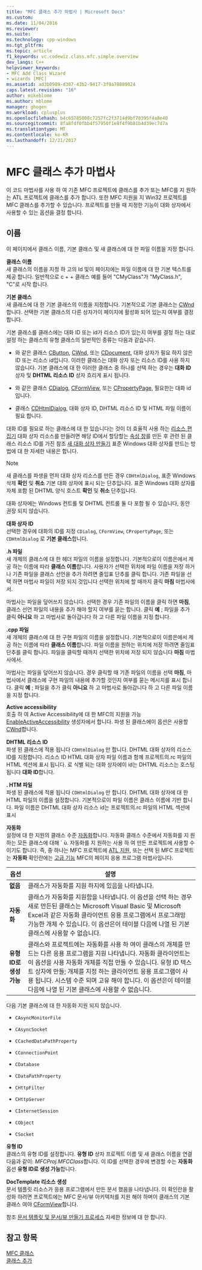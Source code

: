 ```yaml
---
title: "MFC 클래스 추가 마법사 | Microsoft Docs"
ms.custom: 
ms.date: 11/04/2016
ms.reviewer: 
ms.suite: 
ms.technology: cpp-windows
ms.tgt_pltfrm: 
ms.topic: article
f1_keywords: vc.codewiz.class.mfc.simple.overview
dev_langs: C++
helpviewer_keywords:
- MFC Add Class Wizard
- wizards [MFC]
ms.assetid: ad3b0989-d307-43b2-9417-3f9a78889024
caps.latest.revision: "16"
author: mikeblome
ms.author: mblome
manager: ghogen
ms.workload: cplusplus
ms.openlocfilehash: b4c65785008c7257fc2f3714d9bf78395f4a8e40
ms.sourcegitcommit: 8fa8fdf0fbb4f57950f1e8f4f9b81b4d39ec7d7a
ms.translationtype: MT
ms.contentlocale: ko-KR
ms.lasthandoff: 12/21/2017
---
```

# <a name="mfc-add-class-wizard"></a>MFC 클래스 추가 마법사
이 코드 마법사를 사용 하 여 기존 MFC 프로젝트에 클래스를 추가 또는 MFC를 지 원하는 ATL 프로젝트에 클래스를 추가 합니다. 또한 MFC 지원을 지 Win32 프로젝트를 MFC 클래스를 추가할 수 있습니다. 프로젝트를 만들 때 지정한 기능이 대화 상자에서 사용할 수 있는 옵션을 결정 합니다.  
  
## <a name="names"></a>이름  
 이 페이지에서 클래스 이름, 기본 클래스 및 새 클래스에 대 한 파일 이름을 지정 합니다.  
  
 **클래스 이름**  
 새 클래스의 이름을 지정 하 고의 Id 및이 페이지에는 파일 이름에 대 한 기본 텍스트를 제공 합니다. 일반적으로 c + + 클래스 예를 들어 "CMyClass"가 "MyClass.h", "C"로 시작 합니다.  
  
 **기본 클래스**  
 새 클래스에 대 한 기본 클래스의 이름을 지정합니다. 기본적으로 기본 클래스는 [CWnd](../../mfc/reference/cwnd-class.md)합니다. 선택한 기본 클래스의 다른 상자가이 페이지에 활성화 되어 있는지 여부를 결정 합니다.  
  
 기본 클래스를 클래스에는 대화 ID 또는 id가 리소스 ID가 있는지 여부를 결정 하는 대로 설정 하는 클래스의 유형 클래스의 일반적인 종류는 다음과 같습니다.  
  
-   와 같은 클래스 [CButton](../../mfc/reference/cbutton-class.md), [CWnd](../../mfc/reference/cwnd-class.md), 또는 [CDocument](../../mfc/reference/cdocument-class.md), 대화 상자가 필요 하지 않은 ID 또는 리소스 id입니다. 이러한 클래스는 대화 상자 또는 리소스 ID를 사용 하지 않습니다. 기본 클래스에 대 한 이러한 클래스 중 하나를 선택 하는 경우는 **대화 ID** 상자 및 **DHTML 리소스 ID** 상자 흐리게 표시 됩니다.  
  
-   와 같은 클래스 [CDialog](../../mfc/reference/cdialog-class.md), [CFormView](../../mfc/reference/cformview-class.md), 또는 [CPropertyPage](../../mfc/reference/cpropertypage-class.md), 필요한는 대화 id입니다.  
  
-   클래스 [CDHtmlDialog](../../mfc/reference/cdhtmldialog-class.md), 대화 상자 ID, DHTML 리소스 ID 및 HTML 파일 이름이 필요 합니다.  
  
 대화 ID를 필요로 하는 클래스에 대 한 있습니다는 것이 더 효율적 사용 하는 [리소스 편집기](../../windows/resource-editors.md) 대화 상자 리소스를 만들려면 해당 ID에서 할당할는 [속성 창](/visualstudio/ide/reference/properties-window)를 만든 후 관련 된 클래스 리소스 ID를 가진 참조 [새 대화 상자 만들기](../../windows/creating-a-new-dialog-box.md) 표준 Windows 대화 상자를 만드는 방법에 대 한 자세한 내용은 합니다.  
  
> [!NOTE]
>  새 클래스를 파생을 먼저 대화 상자 리소스를 만든 경우 `CDHtmlDialog`, 표준 Windows 삭제 **확인** 및 **취소** 기본 대화 상자에 표시 되는 단추입니다. 표준 Windows 대화 상자를 자체 포함 된 DHTML 양식 호스트 **확인** 및 **취소** 단추입니다.  
  
 대화 상자에는 Windows 컨트롤 및 DHTML 컨트롤 둘 다 포함 될 수 있습니다, 동안 권장 되지 않습니다.  
  
 **대화 상자 ID**  
 선택한 경우에 대화의 ID를 지정 `CDialog`, `CFormView`, `CPropertyPage`, 또는 `CDHtmlDialog` 로 **기본 클래스**합니다.  
  
 **.h 파일**  
 새 개체의 클래스에 대 한 헤더 파일의 이름을 설정합니다. 기본적으로이 이름은에서 제공 하는 이름에 따라 **클래스 이름**합니다. 사용자가 선택한 위치에 파일 이름을 저장 하거나 기존 파일을 클래스 선언을 추가 하려면 줄임표 단추를 클릭 합니다. 기존 파일을 선택 하면 마법사 파일이 저장 되지 것입니다 선택한 위치에 할 때까지 클릭 **마침** 마법사에서.  
  
 마법사는 파일을 덮어쓰지 않습니다. 선택한 경우 기존 파일의 이름을 클릭 하면 **마침**, 클래스 선언 파일의 내용을 추가 해야 할지 여부를 묻는 합니다. 클릭 **예** ; 파일을 추가 클릭 **아니요** 하 고 마법사로 돌아갑니다 하 고 다른 파일 이름을 지정 합니다.  
  
 **.cpp 파일**  
 새 개체의 클래스에 대 한 구현 파일의 이름을 설정합니다. 기본적으로이 이름은에서 제공 하는 이름에 따라 **클래스 이름**합니다. 파일 이름을 원하는 위치에 저장 하려면 줄임표 단추를 클릭 합니다. 파일을 클릭할 때까지 선택한 위치에 저장 되지 않습니다 **마침** 마법사에서.  
  
 마법사는 파일을 덮어쓰지 않습니다. 경우 클릭할 때 기존 파일의 이름을 선택 **마침**, 마법사에서 클래스에 구현 파일의 내용에 추가할 것인지 여부를 묻는 메시지를 표시 합니다. 클릭 **예** ; 파일을 추가 클릭 **아니요** 하 고 마법사로 돌아갑니다 하 고 다른 파일 이름을 지정 합니다.  
  
 **Active accessibility**  
 호출 하 여 Active Accessibility에 대 한 MFC의 지원을 가능 [EnableActiveAccessibility](../../mfc/reference/cwnd-class.md#enableactiveaccessibility) 생성자에서 합니다. 파생 된 클래스에이 옵션은 사용할 [CWnd](../../mfc/reference/cwnd-class.md)합니다.  
  
 **DHTML 리소스 ID**  
 파생 된 클래스에 적용 됩니다 `CDHtmlDialog` 만 합니다. DHTML 대화 상자의 리소스 ID를 지정합니다. 리소스 ID HTML 대화 상자 파일 이름과 함께 프로젝트의.rc 파일의 HTML 섹션에 표시 됩니다. 로 식별 되는 대화 상자에이 id는 DHTML 리소스는 호스팅됩니다 **대화 ID**합니다.  
  
 **. HTM 파일**  
 파생 된 클래스에 적용 됩니다 `CDHtmlDialog` 만 합니다. DHTML 대화 상자에 대 한 HTML 파일의 이름을 설정합니다. 기본적으로이 파일 이름은 클래스 이름에 기반 합니다. 파일 이름은 DHTML 대화 상자 리소스 id는 프로젝트의.rc 파일의 HTML 섹션에 표시  
  
 **자동화**  
 설정에 대 한 지원의 클래스 수준 [자동화](../../mfc/automation.md)합니다. 자동화 클래스 수준에서 자동화를 지 원하는 모든 클래스에 대해 ´ ù. 자동화를 지 원하는 사용 하 여 만든 프로젝트에 사용할 수 이기도 합니다. 즉, 중 하나는 MFC 프로젝트에 [ATL 지원](../../atl/reference/mfc-support-in-atl-projects.md), 또는 선택 된 MFC 프로젝트는 **자동화** 확인란에는 [고급 기능](../../mfc/reference/advanced-features-mfc-application-wizard.md) MFC의 페이지 응용 프로그램 마법사입니다.  
  
|옵션|설명|  
|------------|-----------------|  
|**없음**|클래스가 자동화를 지원 하지에 있음을 나타냅니다.|  
|**자동화**|클래스가 자동화를 지원함을 나타냅니다. 이 옵션을 선택 하는 경우 새로 만든된 클래스는 Microsoft Visual Basic 및 Microsoft Excel과 같은 자동화 클라이언트 응용 프로그램에서 프로그래밍 가능한 개체 수 있습니다. 이 옵션은이 테이블 다음에 나열 된 기본 클래스에 사용할 수 없습니다.|  
|**유형 ID로 생성 가능**|클래스와 프로젝트에는 자동화를 사용 하 여이 클래스의 개체를 만드는 다른 응용 프로그램을 지원 나타냅니다. 자동화 클라이언트는이 옵션을 사용 자동화 개체를 직접 만들 수 있습니다. 유형 ID 텍스트 상자에 만들; 개체를 지정 하는 클라이언트 응용 프로그램이 사용 됩니다. 시스템 수준 되며 고유 해야 합니다. 이 옵션은이 테이블 다음에 나열 된 기본 클래스에 사용할 수 없습니다.|  
  
 다음 기본 클래스에 대 한 자동화 지원 되지 않습니다.  
  
-   `CAsyncMonitorFile`  
  
-   `CAsyncSocket`  
  
-   `CCachedDataPathProperty`  
  
-   `CConnectionPoint`  
  
-   `CDatabase`  
  
-   `CDataPathProperty`  
  
-   `CHttpFilter`  
  
-   `CHttpServer`  
  
-   `CInternetSession`  
  
-   `CObject`  
  
-   `CSocket`  
  
 **유형 ID**  
 클래스의 유형 ID를 설정합니다. **유형 ID** 상자 프로젝트 이름 및 새 클래스 이름을 연결 다음과 같이: *MFCProj.MFCClass*합니다. 이 ID를 선택한 경우에 변경할 수는 **자동화** 옵션 **유형 ID로 생성 가능**합니다.  
  
 **DocTemplate 리소스 생성**  
 문서 템플릿 리소스가 응용 프로그램에서 만든 문서 했음을 나타냅니다. 이 확인란을 활성화 하려면 프로젝트에는 MFC 문서/뷰 아키텍처를 지원 해야 하며이 클래스의 기본 클래스 여야 [CFormView](../../mfc/reference/cformview-class.md)합니다.  
  
 참조 [문서 템플릿 및 문서/뷰 만들기 프로세스](../../mfc/document-templates-and-the-document-view-creation-process.md) 자세한 정보에 대 한 합니다.  
  
## <a name="see-also"></a>참고 항목  
 [MFC 클래스](../../mfc/reference/adding-an-mfc-class.md)   
 [클래스 추가](../../ide/adding-a-class-visual-cpp.md)
